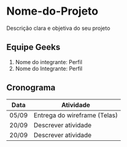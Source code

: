 # Nome-do-Projeto
Descrição clara e objetiva do seu projeto

## Equipe Geeks
1. Nome do integrante: Perfil
2. Nome do Integrante: Perfil

## Cronograma
Data | Atividade
------------ | -------------
05/09 | Entrega do wireframe (Telas)
20/09 | Descrever atividade
20/09 | Descrever atividade
